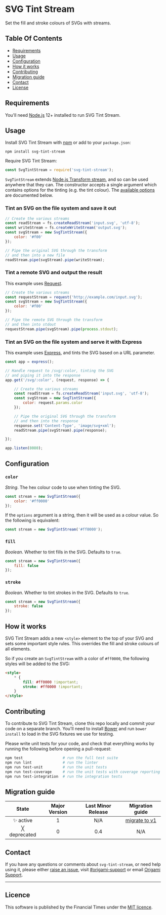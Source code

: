 
# SVG Tint Stream

Set the fill and stroke colours of SVGs with streams.

## Table Of Contents

- [Requirements](#requirements)
- [Usage](#usage)
- [Configuration](#configuration)
- [How it works](#how-it-works)
- [Contributing](#contributing)
- [Migration guide](#migration-guide)
- [Contact](#contact)
- [License](#license)

## Requirements

You'll need [Node.js][node] 12+ installed to run SVG Tint Stream.


## Usage

Install SVG Tint Stream with [npm][npm] or add to your `package.json`:

```
npm install svg-tint-stream
```

Require SVG Tint Stream:

```js
const SvgTintStream = require('svg-tint-stream');
```

`SvgTintStream` extends [Node.js Transform stream][transform], and so can be used anywhere that they can. The constructor accepts a single argument which contains options for the tinting (e.g. the tint colour). The [available options](#configuration) are documented below.

### Tint an SVG on the file system and save it out

```js
// Create the various streams
const readStream = fs.createReadStream('input.svg', 'utf-8');
const writeStream = fs.createWriteStream('output.svg');
const svgStream = new SvgTintStream({
    color: '#f00'
});

// Pipe the original SVG through the transform
// and then into a new file
readStream.pipe(svgStream).pipe(writeStream);
```

### Tint a remote SVG and output the result

This example uses [Request].

```js
// Create the various streams
const requestStream = request('http://example.com/input.svg');
const svgStream = new SvgTintStream({
    color: '#f00'
});

// Pipe the remote SVG through the transform
// and then into stdout
requestStream.pipe(svgStream).pipe(process.stdout);
```

### Tint an SVG on the file system and serve it with Express

This example uses [Express], and tints the SVG based on a URL parameter.

```js
const app = express();

// Handle request to /svg/:color, tinting the SVG
// and piping it into the response
app.get('/svg/:color', (request, response) => {

    // Create the various streams
    const readStream = fs.createReadStream('input.svg', 'utf-8');
    const svgStream = new SvgTintStream({
        color: request.params.color
    });

    // Pipe the original SVG through the transform
    // and then into the response
    response.set('Content-Type', 'image/svg+xml');
    readStream.pipe(svgStream).pipe(response);

});

app.listen(8080);
```


## Configuration

### `color`

_String_. The hex colour code to use when tinting the SVG.

```js
const stream = new SvgTintStream({
	color: '#ff0000'
});
```

If the `options` argument is a string, then it will be used as a colour value. So the following is equivalent:

```js
const stream = new SvgTintStream('#ff0000');
```

### `fill`

_Boolean_. Whether to tint fills in the SVG. Defaults to `true`.

```js
const stream = new SvgTintStream({
	fill: false
});
```

### `stroke`

_Boolean_. Whether to tint strokes in the SVG. Defaults to `true`.

```js
const stream = new SvgTintStream({
	stroke: false
});
```


## How it works

SVG Tint Stream adds a new `<style>` element to the top of your SVG and sets some important style rules. This overrides the fill and stroke colours of all elements.

So if you create an `SvgTintStream` with a color of `#ff0000`, the following styles will be added to the SVG:

```html
<style>
    * {
        fill: #ff0000 !important;
        stroke: #ff0000 !important;
    }
</style>
```


## Contributing

To contribute to SVG Tint Stream, clone this repo locally and commit your code on a separate branch. You'll need to install [Bower] and run `bower install` to load in the SVG fixtures we use for testing.

Please write unit tests for your code, and check that everything works by running the following before opening a pull-request:

```sh
npm test                  # run the full test suite
npm run lint              # run the linter
npm run test-unit         # run the unit tests
npm run test-coverage     # run the unit tests with coverage reporting
npm run test-integration  # run the integration tests
```

## Migration guide

State | Major Version | Last Minor Release | Migration guide |
:---: | :---: | :---: | :---:
✨ active | 1 | N/A | [migrate to v1](MIGRATION.md#migrating-from-v0.4.1-to-v1) |
╳ deprecated | 0 | 0.4 | N/A |


## Contact

If you have any questions or comments about `svg-tint-stream`, or need help using it, please either [raise an issue](https://github.com/Financial-Times/svg-tint-stream/issues), visit [#origami-support](https://financialtimes.slack.com/messages/origami-support/) or email [Origami Support](mailto:origami-support@ft.com).

----

## Licence

This software is published by the Financial Times under the [MIT licence][license].

[bower]: https://bower.io/
[express]: https://expressjs.com/
[license]: http://opensource.org/licenses/MIT
[node]: https://nodejs.org/
[npm]: https://www.npmjs.com/
[request]: https://github.com/request/request
[transform]: https://nodejs.org/api/stream.html#stream_class_stream_transform
